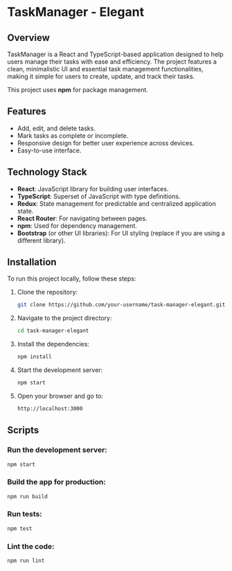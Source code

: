 # TaskManager - Elegant

## Overview
TaskManager is a React and TypeScript-based application designed to help users manage their tasks with ease and efficiency. The project features a clean, minimalistic UI and essential task management functionalities, making it simple for users to create, update, and track their tasks.

This project uses **npm** for package management.

## Features
- Add, edit, and delete tasks.
- Mark tasks as complete or incomplete.
- Responsive design for better user experience across devices.
- Easy-to-use interface.

## Technology Stack
- **React**: JavaScript library for building user interfaces.
- **TypeScript**: Superset of JavaScript with type definitions.
- **Redux**: State management for predictable and centralized application state.
- **React Router**: For navigating between pages.
- **npm**: Used for dependency management.
- **Bootstrap** (or other UI libraries): For UI styling (replace if you are using a different library).

## Installation

To run this project locally, follow these steps:

1. Clone the repository:
    ```bash
    git clone https://github.com/your-username/task-manager-elegant.git
    ```

2. Navigate to the project directory:
    ```bash
    cd task-manager-elegant
    ```

3. Install the dependencies:
    ```bash
    npm install
    ```

4. Start the development server:
    ```bash
    npm start
    ```

5. Open your browser and go to:
    ```bash
    http://localhost:3000
    ```


## Scripts
### Run the development server:
```bash
npm start
```
### Build the app for production:
```bash
npm run build
```
### Run tests:
```bash
npm test
```
### Lint the code:
```bash
npm run lint
```
                                                                                                           



